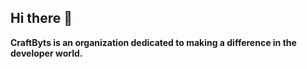 ## Hi there 👋

**CraftByts is an organization dedicated to making a difference in the developer world.**
